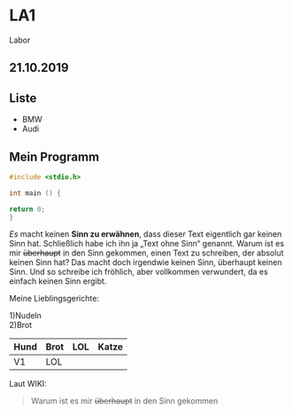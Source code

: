 # LA1
Labor
## 21.10.2019

## Liste

* BMW
* Audi

## Mein Programm 

```C
#include <stdio.h>

int main () {

return 0;
}
```

*Es* macht keinen **Sinn zu erwähnen**, dass dieser Text eigentlich gar keinen Sinn hat. Schließlich habe ich ihn ja „Text ohne Sinn“ genannt. Warum ist es mir ~~überhaupt~~ in den Sinn gekommen, einen Text zu schreiben, der absolut keinen Sinn hat? Das macht doch irgendwie keinen Sinn, überhaupt keinen Sinn. Und so schreibe ich fröhlich, aber vollkommen verwundert, da es einfach keinen Sinn ergibt.

Meine Lieblingsgerichte:

1)Nudeln  
2)Brot

 Hund | Brot | LOL | Katze  
 ----------------- | ----------------- | ----------------- | ----------------- |
 V1 | LOL
 
 Laut WIKI:  
 > Warum ist es mir ~~überhaupt~~ in den Sinn gekommen
